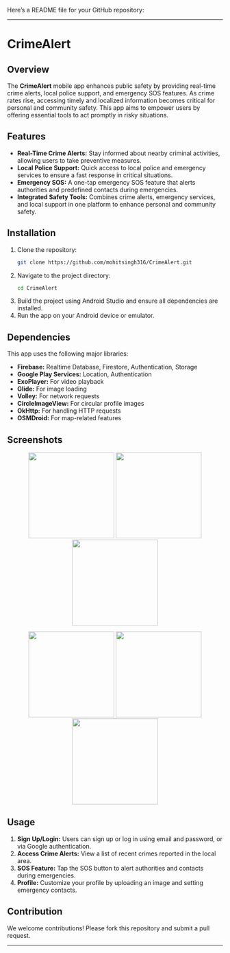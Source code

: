 Here’s a README file for your GitHub repository:

---

# CrimeAlert

## Overview

The **CrimeAlert** mobile app enhances public safety by providing real-time crime alerts, local police support, and emergency SOS features. As crime rates rise, accessing timely and localized information becomes critical for personal and community safety. This app aims to empower users by offering essential tools to act promptly in risky situations.

## Features

- **Real-Time Crime Alerts:** Stay informed about nearby criminal activities, allowing users to take preventive measures.
- **Local Police Support:** Quick access to local police and emergency services to ensure a fast response in critical situations.
- **Emergency SOS:** A one-tap emergency SOS feature that alerts authorities and predefined contacts during emergencies.
- **Integrated Safety Tools:** Combines crime alerts, emergency services, and local support in one platform to enhance personal and community safety.

## Installation

1. Clone the repository:
   ```bash
   git clone https://github.com/mohitsingh316/CrimeAlert.git
   ```
2. Navigate to the project directory:
   ```bash
   cd CrimeAlert
   ```
3. Build the project using Android Studio and ensure all dependencies are installed.
4. Run the app on your Android device or emulator.

## Dependencies

This app uses the following major libraries:

- **Firebase:** Realtime Database, Firestore, Authentication, Storage
- **Google Play Services:** Location, Authentication
- **ExoPlayer:** For video playback
- **Glide:** For image loading
- **Volley:** For network requests
- **CircleImageView:** For circular profile images
- **OkHttp:** For handling HTTP requests
- **OSMDroid:** For map-related features

## Screenshots

<p align="center">
  <img src="https://github.com/user-attachments/assets/12027793-0e5c-4a83-9c2c-0fd0204242f8" width="200">
  <img src="https://github.com/user-attachments/assets/b42cffb7-9cb7-41aa-9c8b-773608ff4b6b" width="200">
  <img src="https://github.com/user-attachments/assets/6f4f3460-52e6-4db4-890f-906271d0c2db" width="200">
</p>

<p align="center">
  <img src="https://github.com/user-attachments/assets/985d0c07-51f8-4b81-aa3a-cd65c7bf3295" width="200">
  <img src="https://github.com/user-attachments/assets/191ba4aa-0cd3-485c-a8f9-edc8a770f1fa" width="200">
  <img src="https://github.com/user-attachments/assets/3c83100f-52cd-4e5b-9752-55ef35da5bb6" width="200">
</p>

## Usage

1. **Sign Up/Login:** Users can sign up or log in using email and password, or via Google authentication.
2. **Access Crime Alerts:** View a list of recent crimes reported in the local area.
3. **SOS Feature:** Tap the SOS button to alert authorities and contacts during emergencies.
4. **Profile:** Customize your profile by uploading an image and setting emergency contacts.

## Contribution

We welcome contributions! Please fork this repository and submit a pull request.

---
